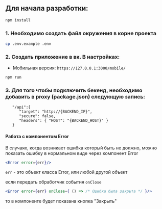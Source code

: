 ## Для начала разработки:

```bash
npm install
```

### 1. Необходимо создать файл окружения в корне проекта

```bash
cp .env.example .env
```

### 2. Создать приложение в вк. В настройках:

- Мобильная версия: ```https://127.0.0.1:3000/mobile/```

```bash
npm run
```

### 3. Для того чтобы подключить бекенд, необходимо добавить в proxy (package.json) следующую запись:

```
   "/api":{
      "target": "http://{BACKEND_IP}",
      "secure": false,
      "headers": { "HOST": "{BACKEND_HOST}" }
   }
```


#### Работа с компонентом Error

В случаях, когда возникает ошибка который быть не должно, можно показать ошибку в нормальном виде через компонент Error

```jsx
<Error error={err}/>
```

```err``` - это объект класса Error, или любой другой объект

если передать обработчик события ```onClose```

```jsx
<Error error={err} onClose={ () => /* Ошибка была закрыта */ }/>
``` 

то в компоненте будет показана кнопка "Закрыть"
